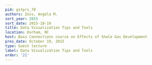 ```yaml
---
pid: gstprs_78
authors: Zoss, Angela M.
sort_year: 2015
sort_date: 2015-10-19
title: Data Visualization Tips and Tools
location: Durham, NC
host: Bass Connections course on Effects of Shale Gas Development
pres_date: October 19, 2015
type: Guest lecture
label: Data Visualization Tips and Tools
order: '21'
---
```

